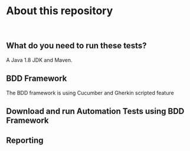 About this repository
==================

<br>

What do you need to run these tests?
---
A Java 1.8 JDK and Maven.

BDD Framework
---
The BDD framework is using Cucumber and Gherkin scripted feature<br>


Download and run Automation Tests using BDD Framework
---


Reporting
---
